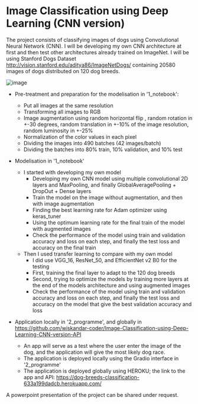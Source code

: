 # Image Classification using Deep Learning (CNN version)
The project consists of classifying images of dogs using Convolutional Neural Network (CNN). I will be developing my own CNN architecture at first and then test other architectures already trained on ImageNet. I will be using Stanford Dogs Dataset http://vision.stanford.edu/aditya86/ImageNetDogs/ containing 20580 images of dogs distributed on 120 dog breeds.

![image](https://github.com/wiskandar-coder/Image-Classification-using-Deep-Learning-CNN-version/assets/64427335/e7d01161-4122-45e3-b300-19bdaa9fde2a)

- Pre-treatment and preparation for the modelisation in '1_notebook':
    - Put all images at the same resolution
    - Transforming all images to RGB
    - Image augmentation using random horizontal flip , random rotation in +-30 degrees, random translation in +-10% of the image resolution, random luminosity in +-25%
    - Normalization of the color values in each pixel
    - Dividing the images into 490 batches (42 images/batch)
    - Dividing the batches into 80% train, 10% validation, and 10% test
  
- Modelisation in '1_notebook'
    - I started with developing my own model
        - Developing my own CNN model using multiple convolutional 2D layers and MaxPooling, and finally GlobalAveragePooling + DropOut + Dense layers
        - Train the model on the image without augmentation, and then with image augmentation
        - Finding the best learning rate for Adam optimizer using keras_tuner
        - Using the optimum learning rate for the final train of the model with augmented images
        - Check the performance of the model using train and validation accuracy and loss on each step, and finally the test loss and accuracy on the final train
    - Then I used transfer learning to compare with my own model
        - I did use VGG_16, ResNet_50, and EfficientNet v2 B0 for the testing
        - First, training the final layer to adapt to the 120 dog breeds
        - Second, trying to optimize the models by training more layers at the end of the models architecture and using augmented images
        - Check the performance of the model using train and validation accuracy and loss on each step, and finally the test loss and accuracy on the model that give the best validation accuracy and loss

- Application locally in '2_programme', and globally in https://github.com/wiskandar-coder/Image-Classification-using-Deep-Learning-CNN-version-API
  - An app will serve as a test where the user enter the image of the dog, and the application will give the most likely dog race.
  - The application is deployed locally using the Gradio interface in '2_programme'
  - The application is deployed globally using HEROKU; the link to the app and API: https://dog-breeds-classification-633a199dadcb.herokuapp.com/

A powerpoint presentation of the project can be shared under request.
